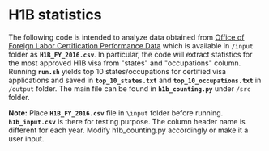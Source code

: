 # H1B statistics
The following code is intended to analyze data obtained from [Office of Foreign Labor Certification Performance Data](https://www.foreignlaborcert.doleta.gov/performancedata.cfm#dis) which is available in `/input` folder as __`H1B_FY_2016.csv`__.  In particular, the code will extract statistics for the most approved H1B visa from "states" and "occupations" column.  Running __`run.sh`__ yields top 10 states/occupations for certified visa applications and saved in __`top_10_states.txt`__ and __`top_10_occupations.txt`__ in `/output` folder.  The main file can be found in __`h1b_counting.py`__ under `/src` folder.  

**Note:** Place __`H1B_FY_2016.csv`__ file in `\input` folder before running.  __`h1b_input.csv`__ is there for testing purpose.  The column header name is different for each year.  Modify h1b_counting.py accordingly or make it a user input.    
